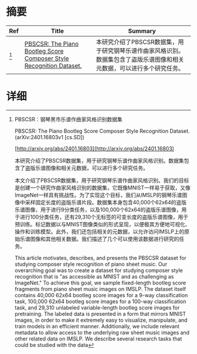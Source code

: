 # 摘要

| Ref | Title | Summary |
| --- | --- | --- |
| [^1] | [PBSCSR: The Piano Bootleg Score Composer Style Recognition Dataset.](http://arxiv.org/abs/2401.16803) | 本研究介绍了PBSCSR数据集，用于研究钢琴乐谱作曲家风格识别。数据集包含了盗版乐谱图像和相关元数据，可以进行多个研究任务。 |

# 详细

[^1]: PBSCSR：钢琴黑市乐谱作曲家风格识别数据集

    PBSCSR: The Piano Bootleg Score Composer Style Recognition Dataset. (arXiv:2401.16803v1 [cs.SD])

    [http://arxiv.org/abs/2401.16803](http://arxiv.org/abs/2401.16803)

    本研究介绍了PBSCSR数据集，用于研究钢琴乐谱作曲家风格识别。数据集包含了盗版乐谱图像和相关元数据，可以进行多个研究任务。

    

    本文介绍了PBSCSR数据集，用于研究钢琴乐谱作曲家风格识别。我们的目标是创建一个研究作曲家风格识别的数据集，它既像MNIST一样易于获取，又像ImageNet一样具有挑战性。为了实现这个目标，我们从IMSLP的钢琴乐谱图像中采样固定长度的盗版乐谱片段。数据集本身包含40,000个62x64的盗版乐谱图像，用于进行9分类任务，以及100,000个62x64的盗版乐谱图像，用于进行100分类任务，还有29,310个无标签的可变长度的盗版乐谱图像，用于预训练。标记数据以与MNIST图像类似的形式呈现，以便极其方便地可视化、操作和训练模型。此外，我们还包括相关的元数据，以允许访问IMSLP上的原始乐谱图像和其他相关数据。我们描述了几个可以使用该数据进行研究的任务。

    This article motivates, describes, and presents the PBSCSR dataset for studying composer style recognition of piano sheet music. Our overarching goal was to create a dataset for studying composer style recognition that is "as accessible as MNIST and as challenging as ImageNet." To achieve this goal, we sample fixed-length bootleg score fragments from piano sheet music images on IMSLP. The dataset itself contains 40,000 62x64 bootleg score images for a 9-way classification task, 100,000 62x64 bootleg score images for a 100-way classification task, and 29,310 unlabeled variable-length bootleg score images for pretraining. The labeled data is presented in a form that mirrors MNIST images, in order to make it extremely easy to visualize, manipulate, and train models in an efficient manner. Additionally, we include relevant metadata to allow access to the underlying raw sheet music images and other related data on IMSLP. We describe several research tasks that could be studied with the data
    

